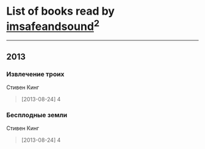 # List of books read by [imsafeandsound](http://vk.com/id146553327)<sup>2</sup>
---

## 2013

### Извлечение троих
Стивен Кинг
> [2013-08-24] 4


### Бесплодные земли
Стивен Кинг
> [2013-08-24] 4



